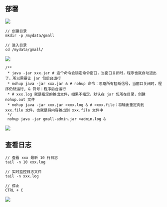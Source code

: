 ## 部署

![](https://oss.yiki.tech/img/202304270857462.png)

```shell
// 创建目录
mkdir -p /mydata/gmall

// 进入目录
cd /mydata/gmall/
```

![](https://oss.yiki.tech/img/202304270859714.png)

```shell
/**
 * java -jar xxx.jar # 这个命令会锁定命令窗口，当窗口关闭时，程序也就自动退出了，所以需要让 jar 包后台运行
 * nohup java -jar xxx.jar & # nohup 命令：忽略所有挂断信号，当窗口关闭时，程序仍然运行, & 符号：程序后台运行
 * # xxx.log 就是指定的输出文件，如果不指定，默认在 jar 包所在目录，创建 nohup.out 文件
 * nohup java -jar xxx.jar >xxx.log & # >xxx.file：将输出重定向到 xxx.file 文件，也就是将内容输出到 xxx.file 文件中
 */
 nohup java -jar gmall-admin.jar >admin.log &
```

![](https://oss.yiki.tech/img/202304270900880.png)

## 查看日志

```shell
// 查看 xxx 最新 10 行日志
tail -n 10 xxx.log

// 实时监控日志文件
tail -n xxx.log

// 停止
CTRL + C
```

![](https://oss.yiki.tech/img/202304270900682.png)